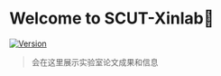 # Welcome to SCUT-Xinlab👋

[![Version](https://camo.githubusercontent.com/65ff37de2e628ed023ec2f71e1b88cc24738445576926cc156f5b0a9ed13bd63/68747470733a2f2f696d672e736869656c64732e696f2f62616467652f76657273696f6e2d312e302d626c75652e7376673f63616368655365636f6e64733d32353932303030)](https://camo.githubusercontent.com/65ff37de2e628ed023ec2f71e1b88cc24738445576926cc156f5b0a9ed13bd63/68747470733a2f2f696d672e736869656c64732e696f2f62616467652f76657273696f6e2d312e302d626c75652e7376673f63616368655365636f6e64733d32353932303030)

> 会在这里展示实验室论文成果和信息
